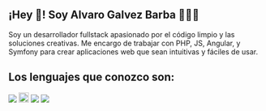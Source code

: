 <div dir="auto">
        <h2 dir="auto">¡Hey 👋! Soy Alvaro Galvez Barba 👨🏻‍💻</h2>
        <p dir="auto">Soy un desarrollador fullstack apasionado por el código limpio y las soluciones creativas. Me encargo de trabajar con PHP, JS, Angular, y Symfony para crear aplicaciones web que sean intuitivas y fáciles de usar.</p>
    </div>
    <div dir="auto">
        <h2>Los lenguajes que conozco son:</h2>
        <img src="https://camo.githubusercontent.com/1fab26c9743d831d812272105449549f1ea5ead2db6645daf6bee22f61477650/68747470733a2f2f696d672e69636f6e73382e636f6d2f636f6c6f722f32342f3030303030302f747970657363726970742e706e67" style="max-width:100%">
        <img src="https://pbs.twimg.com/profile_images/815698345716912128/hwUcGZ41_400x400.jpg" style="width: 20px;"></a>
        <img src="https://camo.githubusercontent.com/963a3216be454099b1d9cbd42314ad3486540ccc3d670598b1f1ef9fa1dc0d72/68747470733a2f2f696d672e69636f6e73382e636f6d2f636f6c6f722f32342f3030303030302f6a6176617363726970742e706e67" style="max-width: 100%;">
        <img src="https://camo.githubusercontent.com/6579d8867a1f45f445a6eb0b3c53dea4475a8eacb2318f5b3eb5dfba52f31199/68747470733a2f2f696d672e69636f6e73382e636f6d2f636f6c6f722f32342f3030303030302f6d7973716c2d6c6f676f2e706e67" style="max-width: 100%;">
    </div>
